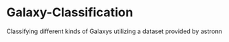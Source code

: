 # Galaxy-Classification
Classifying different kinds of Galaxys utilizing a dataset provided by astronn

